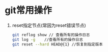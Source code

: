 # git常用操作

1. reset指定节点(常因为reset错误节点)

    ```bash
    git reflog show // 查看所有的操作日志
    git log -g    //查看所有的操作日志
    git reset --hard HEAD@{1} //恢复到指定版本
    ```
